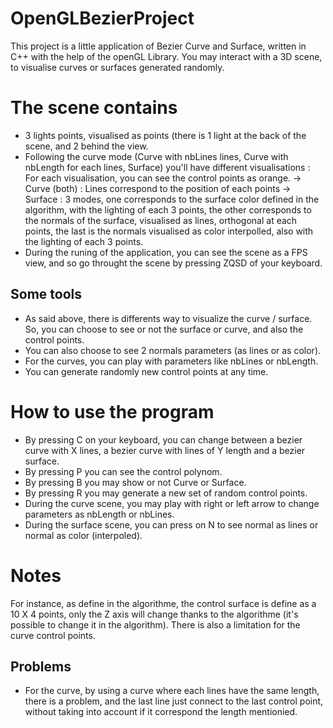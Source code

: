 # OpenGLBezierProject

This project is a little application of Bezier Curve and Surface, written in C++ with the help of the openGL Library.
You may interact with a 3D scene, to visualise curves or surfaces generated randomly.

# The scene contains
  - 3 lights points, visualised as points (there is 1 light at the back of the scene, and 2 behind the view.
  - Following the curve mode (Curve with nbLines lines, Curve with nbLength for each lines, Surface) you'll have different visualisations :
      For each visualisation, you can see the control points as orange.
      -> Curve (both) : Lines correspond to the position of each points
      -> Surface : 3 modes, one corresponds to the surface color defined in the algorithm, with the lighting of each 3 points,
                   the other corresponds to the normals of the surface, visualised as lines, orthogonal at each points,
                   the last is the normals visualised as color interpolled, also with the lighting of each 3 points.
  - During the runing of the application, you can see the scene as a FPS view, and so go throught the scene by pressing ZQSD of your keyboard.
## Some tools
  - As said above, there is differents way to visualize the curve / surface. So, you can choose to see or not the surface or curve, and also the control points.
  - You can also choose to see 2 normals parameters (as lines or as color).
  - For the curves, you can play with parameters like nbLines or nbLength.
  - You can generate randomly new control points at any time.
 

# How to use the program
- By pressing C on your keyboard, you can change between a bezier curve with X lines, a bezier curve with lines of Y length and a bezier surface.
- By pressing P you can see the control polynom.
- By pressing B you may show or not Curve or Surface.
- By pressing R you may generate a new set of random control points.
- During the curve scene, you may play with right or left arrow to change parameters as nbLength or nbLines.
- During the surface scene, you can press on N to see normal as lines or normal as color (interpoled).



# Notes 
For instance, as define in the algorithme, the control surface is define as a 10 X 4 points, only the Z axis will change thanks to the algorithme (it's possible to change it in the algorithm).
There is also a limitation for the curve control points.

## Problems
 - For the curve, by using a curve where each lines have the same length, there is a problem, and the last line just connect to the last control point, without taking into account if it correspond the length mentionied.
